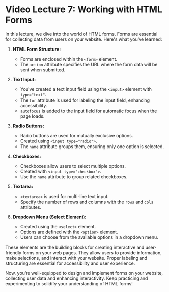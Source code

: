 
# Video Lecture 7: Working with HTML Forms

In this lecture, we dive into the world of HTML forms. Forms are essential for collecting data from users on your website. Here's what you've learned:

1. **HTML Form Structure:**
   - Forms are enclosed within the `<form>` element.
   - The `action` attribute specifies the URL where the form data will be sent when submitted.

2. **Text Input:**
   - You've created a text input field using the `<input>` element with `type="text"`.
   - The `for` attribute is used for labeling the input field, enhancing accessibility.
   - `autofocus` is added to the input field for automatic focus when the page loads.

3. **Radio Buttons:**
   - Radio buttons are used for mutually exclusive options.
   - Created using `<input type="radio">`.
   - The `name` attribute groups them, ensuring only one option is selected.

4. **Checkboxes:**
   - Checkboxes allow users to select multiple options.
   - Created with `<input type="checkbox">`.
   - Use the `name` attribute to group related checkboxes.

5. **Textarea:**
   - `<textarea>` is used for multi-line text input.
   - Specify the number of rows and columns with the `rows` and `cols` attributes.

6. **Dropdown Menu (Select Element):**
   - Created using the `<select>` element.
   - Options are defined with the `<option>` element.
   - Users can choose from the available options in a dropdown menu.

These elements are the building blocks for creating interactive and user-friendly forms on your web pages. They allow users to provide information, make selections, and interact with your website. Proper labeling and structuring are essential for accessibility and user experience.

Now, you're well-equipped to design and implement forms on your website, collecting user data and enhancing interactivity. Keep practicing and experimenting to solidify your understanding of HTML forms!